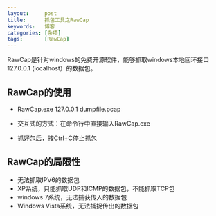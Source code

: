 ```yaml
---
layout:     post
title:      抓包工具之RawCap
keywords:   博客
categories: [杂项]
tags:	    [RawCap]
---
```


RawCap是针对windows的免费开源软件，能够抓取windows本地回环接口127.0.0.1 (localhost）的数据包。

## RawCap的使用

* RawCap.exe 127.0.0.1 dumpfile.pcap

* 交互式的方式：在命令行中直接输入RawCap.exe

* 抓好包后，按Ctrl+C停止抓包

## RawCap的局限性

* 无法抓取IPV6的数据包
* XP系统，只能抓取UDP和ICMP的数据包，不能抓取TCP包
* windows 7系统，无法捕获传入的数据包
* Windows Vista系统，无法捕捉传出的数据包
